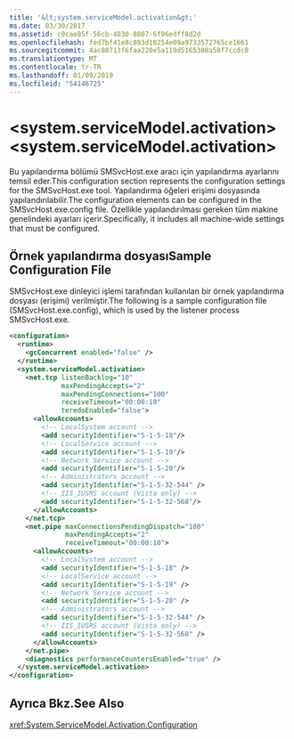 ```yaml
---
title: '&lt;system.serviceModel.activation&gt;'
ms.date: 03/30/2017
ms.assetid: c0cae85f-56cb-4030-8807-6f96edff8d2d
ms.openlocfilehash: fed7bf41e8c893d10254e09a9733572765ce1661
ms.sourcegitcommit: 4ac80713f6faa220e5a119d5165308a58f7ccdc8
ms.translationtype: MT
ms.contentlocale: tr-TR
ms.lasthandoff: 01/09/2019
ms.locfileid: "54146725"
---
```

# <a name="ltsystemservicemodelactivationgt"></a><span data-ttu-id="5efb0-102">&lt;system.serviceModel.activation&gt;</span><span class="sxs-lookup"><span data-stu-id="5efb0-102">&lt;system.serviceModel.activation&gt;</span></span>
<span data-ttu-id="5efb0-103">Bu yapılandırma bölümü SMSvcHost.exe aracı için yapılandırma ayarlarını temsil eder.</span><span class="sxs-lookup"><span data-stu-id="5efb0-103">This configuration section represents the configuration settings for the SMSvcHost.exe tool.</span></span> <span data-ttu-id="5efb0-104">Yapılandırma öğeleri erişimi dosyasında yapılandırılabilir.</span><span class="sxs-lookup"><span data-stu-id="5efb0-104">The configuration elements can be configured in the SMSvcHost.exe.config file.</span></span> <span data-ttu-id="5efb0-105">Özellikle yapılandırılması gereken tüm makine genelindeki ayarları içerir.</span><span class="sxs-lookup"><span data-stu-id="5efb0-105">Specifically, it includes all machine-wide settings that must be configured.</span></span>  
  
## <a name="sample-configuration-file"></a><span data-ttu-id="5efb0-106">Örnek yapılandırma dosyası</span><span class="sxs-lookup"><span data-stu-id="5efb0-106">Sample Configuration File</span></span>  
 <span data-ttu-id="5efb0-107">SMSvcHost.exe dinleyici işlemi tarafından kullanılan bir örnek yapılandırma dosyası (erişimi) verilmiştir.</span><span class="sxs-lookup"><span data-stu-id="5efb0-107">The following is a sample configuration file (SMSvcHost.exe.config), which is used by the listener process SMSvcHost.exe.</span></span>  
  
```xml  
<configuration>
  <runtime>
    <gcConcurrent enabled="false" />
  </runtime>
  <system.serviceModel.activation>
    <net.tcp listenBacklog="10"
             maxPendingAccepts="2"
             maxPendingConnections="100"
             receiveTimeout="00:00:10"
             teredoEnabled="false">
      <allowAccounts>
        <!-- LocalSystem account -->
        <add securityIdentifier="S-1-5-18"/>
        <!-- LocalService account -->
        <add securityIdentifier="S-1-5-19"/>
        <!-- Network Service account -->
        <add securityIdentifier="S-1-5-20"/>
        <!-- Administrators account -->
        <add securityIdentifier="S-1-5-32-544" />
        <!-- IIS_IUSRS account (Vista only) -->
        <add securityIdentifier="S-1-5-32-568"/>
      </allowAccounts>
    </net.tcp>
    <net.pipe maxConnectionsPendingDispatch="100"
              maxPendingAccepts="2"
              receiveTimeout="00:00:10">
      <allowAccounts>
        <!-- LocalSystem account -->
        <add securityIdentifier="S-1-5-18" />
        <!-- LocalService account -->
        <add securityIdentifier="S-1-5-19" />
        <!-- Network Service account -->
        <add securityIdentifier="S-1-5-20" />
        <!-- Administrators account -->
        <add securityIdentifier="S-1-5-32-544" />
        <!-- IIS_IUSRS account (Vista only) -->
        <add securityIdentifier="S-1-5-32-568" />
      </allowAccounts>
    </net.pipe>
    <diagnostics performanceCountersEnabled="true" />
  </system.serviceModel.activation>
</configuration>
```  
  
## <a name="see-also"></a><span data-ttu-id="5efb0-108">Ayrıca Bkz.</span><span class="sxs-lookup"><span data-stu-id="5efb0-108">See Also</span></span>  
 <xref:System.ServiceModel.Activation.Configuration>
